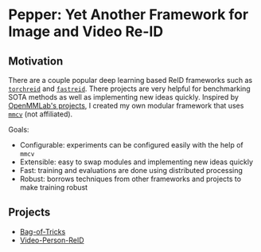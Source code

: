 # Pepper: Yet Another Framework for Image and Video Re-ID

## Motivation

There are a couple popular deep learning based ReID frameworks such as [`torchreid`](https://github.com/KaiyangZhou/deep-person-reid) and [`fastreid`](https://github.com/JDAI-CV/fast-reid).
There projects are very helpful for benchmarking SOTA methods as well as implementing new ideas quickly.
Inspired by [OpenMMLab's projects](https://github.com/open-mmlab), I created my own modular framework that uses [`mmcv`](https://github.com/open-mmlab/mmcv) (not affiliated).

Goals:
- Configurable: experiments can be configured easily with the help of `mmcv`
- Extensible: easy to swap modules and implementing new ideas quickly
- Fast: training and evaluations are done using distributed processing
- Robust: borrows techniques from other frameworks and projects to make training robust

## Projects

- [Bag-of-Tricks](configs/projects/reproduce_BoT/README.md)
- [Video-Person-ReID](configs/video/resnet/README.md)
